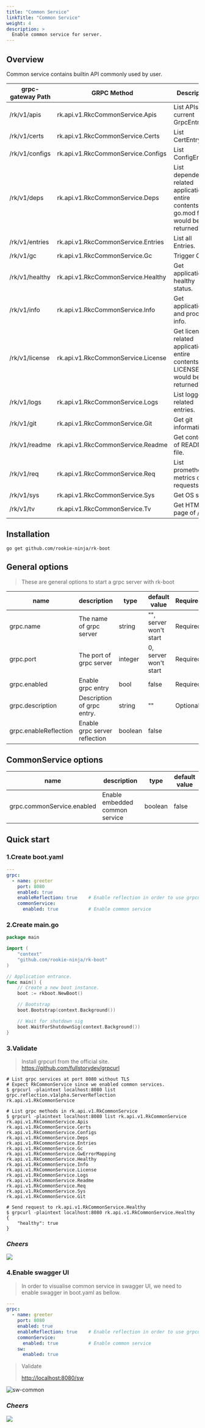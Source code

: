 ```yaml
---
title: "Common Service"
linkTitle: "Common Service"
weight: 4
description: >
  Enable common service for server.
---
```


## Overview
Common service contains builtin API commonly used by user.

| grpc-gateway Path | GRPC Method | Description |
| ---- | ---- | ---- |
| /rk/v1/apis | rk.api.v1.RkcCommonService.Apis | List APIs in current GrpcEntry. |
| /rk/v1/certs | rk.api.v1.RkcCommonService.Certs | List CertEntry. |
| /rk/v1/configs | rk.api.v1.RkcCommonService.Configs | List ConfigEntry. |
| /rk/v1/deps | rk.api.v1.RkcCommonService.Deps | List dependencies related application, entire contents of go.mod file would be returned. |
| /rk/v1/entries | rk.api.v1.RkcCommonService.Entries | List all Entries. |
| /rk/v1/gc | rk.api.v1.RkcCommonService.Gc | Trigger GC |
| /rk/v1/healthy | rk.api.v1.RkcCommonService.Healthy | Get application healthy status. |
| /rk/v1/info | rk.api.v1.RkcCommonService.Info | Get application and process info. |
| /rk/v1/license | rk.api.v1.RkcCommonService.License | Get license related application, entire contents of LICENSE file would be returned. |
| /rk/v1/logs | rk.api.v1.RkcCommonService.Logs | List logger related entries. |
| /rk/v1/git | rk.api.v1.RkcCommonService.Git | Get git information. |
| /rk/v1/readme | rk.api.v1.RkcCommonService.Readme | Get contents of README file. |
| /rk/v1/req | rk.api.v1.RkcCommonService.Req | List prometheus metrics of requests. |
| /rk/v1/sys | rk.api.v1.RkcCommonService.Sys | Get OS stat. |
| /rk/v1/tv | rk.api.v1.RkcCommonService.Tv | Get HTML page of /tv. |

## Installation
```shell script
go get github.com/rookie-ninja/rk-boot
```

## General options
> These are general options to start a grpc server with rk-boot

| name | description | type | default value | Required |
| ------ | ------ | ------ | ------ | ------ |
| grpc.name | The name of grpc server | string | "", server won't start | Required |
| grpc.port | The port of grpc server | integer | 0, server won't start | Required |
| grpc.enabled | Enable grpc entry | bool | false | Required |
| grpc.description | Description of grpc entry. | string | "" | Optional |
| grpc.enableReflection | Enable grpc server reflection | boolean | false |

## CommonService options
| name | description | type | default value |
| ------ | ------ | ------ | ------ |
| grpc.commonService.enabled | Enable embedded common service | boolean | false |

## Quick start
### 1.Create boot.yaml
```yaml
---
grpc:
  - name: greeter
    port: 8080
    enabled: true
    enableReflection: true    # Enable reflection in order to use grpcurl for validation
    commonService:
      enabled: true           # Enable common service
```

### 2.Create main.go
```go
package main

import (
	"context"
	"github.com/rookie-ninja/rk-boot"
)

// Application entrance.
func main() {
	// Create a new boot instance.
	boot := rkboot.NewBoot()

	// Bootstrap
	boot.Bootstrap(context.Background())

	// Wait for shutdown sig
	boot.WaitForShutdownSig(context.Background())
}
```

### 3.Validate
> Install grpcurl from the official site.
> https://github.com/fullstorydev/grpcurl

```shell script
# List grpc services at port 8080 without TLS
# Expect RkCommonService since we enabled common services.
$ grpcurl -plaintext localhost:8080 list                           
grpc.reflection.v1alpha.ServerReflection
rk.api.v1.RkCommonService

# List grpc methods in rk.api.v1.RkCommonService
$ grpcurl -plaintext localhost:8080 list rk.api.v1.RkCommonService            
rk.api.v1.RkCommonService.Apis
rk.api.v1.RkCommonService.Certs
rk.api.v1.RkCommonService.Configs
rk.api.v1.RkCommonService.Deps
rk.api.v1.RkCommonService.Entries
rk.api.v1.RkCommonService.Gc
rk.api.v1.RkCommonService.GwErrorMapping
rk.api.v1.RkCommonService.Healthy
rk.api.v1.RkCommonService.Info
rk.api.v1.RkCommonService.License
rk.api.v1.RkCommonService.Logs
rk.api.v1.RkCommonService.Readme
rk.api.v1.RkCommonService.Req
rk.api.v1.RkCommonService.Sys
rk.api.v1.RkCommonService.Git

# Send request to rk.api.v1.RkCommonService.Healthy
$ grpcurl -plaintext localhost:8080 rk.api.v1.RkCommonService.Healthy
{
    "healthy": true
}
```

### _**Cheers**_
![](/bootstrapper/user-guide/cheers.png)

### 4.Enable swagger UI
> In order to visualise common service in swagger UI, we need to enable swagger in boot.yaml as bellow.

```yaml
---
grpc:
  - name: greeter
    port: 8080
    enabled: true
    enableReflection: true    # Enable reflection in order to use grpcurl for validation
    commonService:
      enabled: true           # Enable common service
    sw:
      enabled: true
```

> Validate
>
> [http://localhost:8080/sw](http://localhost:8080/sw)

![sw-common](/bootstrapper/getting-started/grpc-golang/grpc-sw.png)

### _**Cheers**_
![](/bootstrapper/user-guide/cheers.png)
